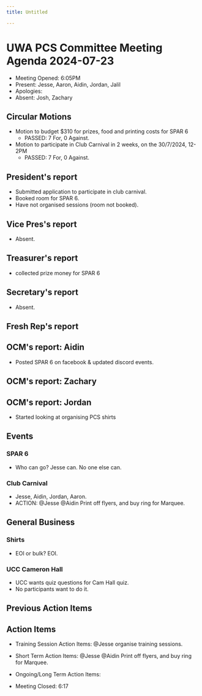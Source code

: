 ```yaml
---
title: Untitled

---
```


# UWA PCS Committee Meeting Agenda 2024-07-23
 - Meeting Opened: 6:05PM
 - Present: Jesse, Aaron, Aidin, Jordan, Jalil
 - Apologies: 
 - Absent: Josh, Zachary

## Circular Motions
- Motion to budget $310 for prizes, food and printing costs for SPAR 6
    - PASSED: 7 For, 0 Against.
- Motion to participate in Club Carnival in 2 weeks, on the 30/7/2024, 12-2PM
    - PASSED: 7 For, 0 Against. 

## President's report
- Submitted application to participate in club carnival. 
- Booked room for SPAR 6. 
- Have not organised sessions (room not booked). 

## Vice Pres's report
- Absent. 

## Treasurer's report
- collected prize money for SPAR 6
## Secretary's report
- Absent. 
## Fresh Rep's report
## OCM's report: Aidin
- Posted SPAR 6 on facebook & updated discord events.
## OCM's report: Zachary
## OCM's report: Jordan
- Started looking at organising PCS shirts



## Events

### SPAR 6
- Who can go? Jesse can. No one else can. 

### Club Carnival
- Jesse, Aidin, Jordan, Aaron. 
- ACTION: @Jesse @Aidin Print off flyers, and buy ring for Marquee. 


## General Business

### Shirts
- EOI or bulk? EOI. 

### UCC Cameron Hall
- UCC wants quiz questions for Cam Hall quiz. 
- No participants want to do it. 

## Previous Action Items
## Action Items 
 - Training Session Action Items: @Jesse organise training sessions. 
 - Short Term Action Items: @Jesse @Aidin Print off flyers, and buy ring for Marquee.
 - Ongoing/Long Term Action Items:

 - Meeting Closed: 6:17 